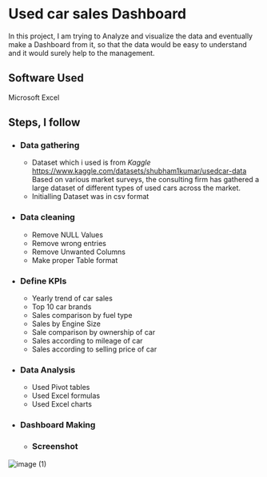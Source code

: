 # Used car sales Dashboard  

In this project, I am trying to Analyze and visualize the data and eventually make a Dashboard from it, so that the data would be easy to understand and it would surely help to the management. 

## Software  Used

   Microsoft Excel
   
## Steps, I follow 
 
- ### Data gathering 

  - Dataset which i used is from *Kaggle* https://www.kaggle.com/datasets/shubham1kumar/usedcar-data Based on various market surveys, the consulting firm      has      gathered a large dataset of different types of used   cars across the market.
  - Initialling Dataset was in csv format

- ### Data cleaning 

  - Remove NULL Values  
  - Remove wrong entries 
  - Remove Unwanted Columns
  - Make proper Table format

- ### Define KPIs 

  - Yearly trend of car sales 
  - Top 10 car brands 
  - Sales comparison by fuel type 
  - Sales by Engine Size 
  - Sale comparison by ownership of car 
  - Sales according to mileage of car 
  - Sales according to selling price of car 

- ### Data Analysis 

  - Used Pivot tables
  - Used Excel formulas 
  - Used Excel charts 

- ### Dashboard Making
  - ### Screenshot
![image (1)](https://github.com/himanshu1199/Used_Car_Sales_Dashboard/assets/130036773/dab83b06-e92e-4589-85d3-1b106a2fbb37)

   

